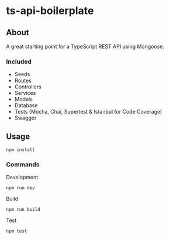 # ts-api-boilerplate

## About

A great starting point for a TypeScript REST API using Mongoose.

### Included

* Seeds
* Routes
* Controllers
* Services
* Models
* Database
* Tests (Mocha, Chai, Supertest & Istanbul for Code Coverage)
* Swagger

## Usage

```
npm install
```

### Commands

Development
```
npm run dev
```

Build
```
npm run build
``` 

Test
```
npm test
```

